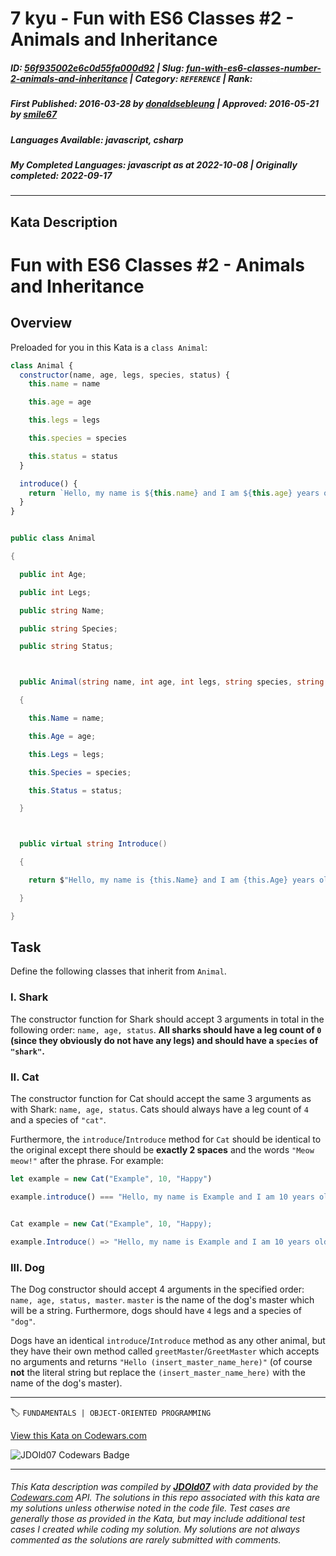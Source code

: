 # 7 kyu - Fun with ES6 Classes #2 - Animals and Inheritance

##### **ID**: [56f935002e6c0d55fa000d92](https://www.codewars.com/kata/56f935002e6c0d55fa000d92) | **Slug**: [fun-with-es6-classes-number-2-animals-and-inheritance](https://www.codewars.com/kata/56f935002e6c0d55fa000d92) | **Category**: `REFERENCE` | **Rank**: <span style="color:white">7 kyu</span>

##### **First Published**: 2016-03-28 **_by_** [donaldsebleung](https://www.codewars.com/users/donaldsebleung) | **Approved**: 2016-05-21 **_by_** [smile67](https://www.codewars.com/users/smile67)

##### **Languages Available**: javascript, csharp

##### **My Completed Languages**: javascript **_as at_** 2022-10-08 | **Originally completed**: 2022-09-17

---

## Kata Description

# Fun with ES6 Classes #2 - Animals and Inheritance

## Overview

Preloaded for you in this Kata is a `class Animal`:

```javascript
class Animal {
  constructor(name, age, legs, species, status) {
    this.name = name

    this.age = age

    this.legs = legs

    this.species = species

    this.status = status
  }

  introduce() {
    return `Hello, my name is ${this.name} and I am ${this.age} years old.`
  }
}
```

```csharp

public class Animal

{

  public int Age;

  public int Legs;

  public string Name;

  public string Species;

  public string Status;



  public Animal(string name, int age, int legs, string species, string status)

  {

    this.Name = name;

    this.Age = age;

    this.Legs = legs;

    this.Species = species;

    this.Status = status;

  }



  public virtual string Introduce()

  {

    return $"Hello, my name is {this.Name} and I am {this.Age} years old.";

  }

}

```

## Task

Define the following classes that inherit from `Animal`.

### I. Shark

The constructor function for Shark should accept 3 arguments in total in the following order: `name, age, status`. **All sharks should have a leg count of **`0`** (since they obviously do not have any legs) and should have a **`species`** of **`"shark"`**.**

### II. Cat

The constructor function for Cat should accept the same 3 arguments as with Shark: `name, age, status`. Cats should always have a leg count of `4` and a species of `"cat"`.

Furthermore, the `introduce`/`Introduce` method for `Cat` should be identical to the original except there should be **exactly 2 spaces** and the words `"Meow meow!"` after the phrase. For example:

```javascript
let example = new Cat("Example", 10, "Happy")

example.introduce() === "Hello, my name is Example and I am 10 years old.  Meow meow!" // Notice the TWO spaces - very important
```

```csharp

Cat example = new Cat("Example", 10, "Happy);

example.Introduce() => "Hello, my name is Example and I am 10 years old.  Meow meow!"; // Notice the TWO spaces - very important

```

### III. Dog

The Dog constructor should accept 4 arguments in the specified order: `name, age, status, master`. `master` is the name of the dog's master which will be a string. Furthermore, dogs should have `4` legs and a species of `"dog"`.

Dogs have an identical `introduce`/`Introduce` method as any other animal, but they have their own method called `greetMaster`/`GreetMaster` which accepts no arguments and returns `"Hello (insert_master_name_here)"` (of course **not** the literal string but replace the `(insert_master_name_here)` with the name of the dog's master).

---

🏷 `FUNDAMENTALS | OBJECT-ORIENTED PROGRAMMING`

[View this Kata on Codewars.com](https://www.codewars.com/kata/56f935002e6c0d55fa000d92)

![](https://www.codewars.com/users/jdold07/badges/large "JDOld07 Codewars Badge")

---

###### _This Kata description was compiled by [**JDOld07**](https://tpstech.dev) with data provided by the [Codewars.com](https://www.codewars.com) API. The solutions in this repo associated with this kata are my solutions unless otherwise noted in the code file. Test cases are generally those as provided in the Kata, but may include additional test cases I created while coding my solution. My solutions are not always commented as the solutions are rarely submitted with comments._
